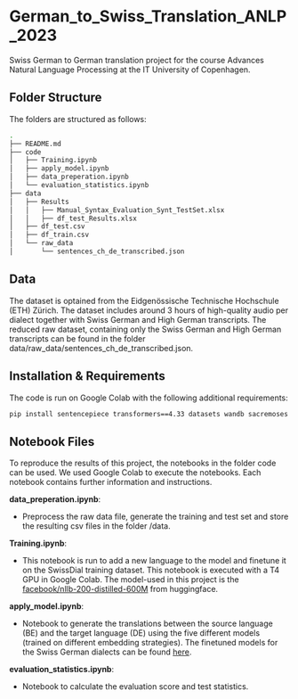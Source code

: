 # German_to_Swiss_Translation_ANLP_2023
Swiss German to German translation project for the course Advances Natural Language Processing at the IT University of Copenhagen.

## Folder Structure

The folders are structured as follows:

```bash
.
├── README.md
├── code
│   ├── Training.ipynb
│   ├── apply_model.ipynb
│   ├── data_preperation.ipynb
│   └── evaluation_statistics.ipynb
├── data
│   ├── Results
│   │   ├── Manual_Syntax_Evaluation_Synt_TestSet.xlsx
│   │   ├── df_test_Results.xlsx
│   ├── df_test.csv
│   ├── df_train.csv
│   └── raw_data
│       └── sentences_ch_de_transcribed.json
```

## Data

The dataset is optained from the Eidgenössische Technische Hochschule (ETH) Zürich.
The dataset includes around 3 hours of high-quality audio per dialect together with Swiss German and High German transcripts.
The reduced raw dataset, containing only the Swiss German and High German transcripts can be found in the folder data/raw_data/sentences_ch_de_transcribed.json.

## Installation & Requirements

The code is run on Google Colab with the following additional requirements:

```bash
pip install sentencepiece transformers==4.33 datasets wandb sacremoses sacrebleu -q
```

## Notebook Files

To reproduce the results of this project, the notebooks in the folder code can be used. We used Google Colab to execute the notebooks. Each notebook contains further information and instructions. 

**data_preperation.ipynb**:
* Preprocess the raw data file, generate the training and test set and store the resulting csv files in the folder /data.

**Training.ipynb**:
* This notebook is run to add a new language to the model and finetune it on the SwissDial training dataset. This notebook is executed with a T4 GPU in Google Colab. The model-used in this project is the [facebook/nllb-200-distilled-600M](https://huggingface.co/facebook/nllb-200-distilled-600M) from huggingface. 

**apply_model.ipynb**:
* Notebook to generate the translations between the source language (BE) and the target language (DE) using the five different models (trained on different embedding strategies). The finetuned models for the Swiss German dialects can be found [here](https://drive.google.com/drive/folders/1Vfe1fAmGQdUWecqt2HKNxUkObRbRqfFo?usp=sharing).

**evaluation_statistics.ipynb**: 
* Notebook to calculate the evaluation score and test statistics. 
